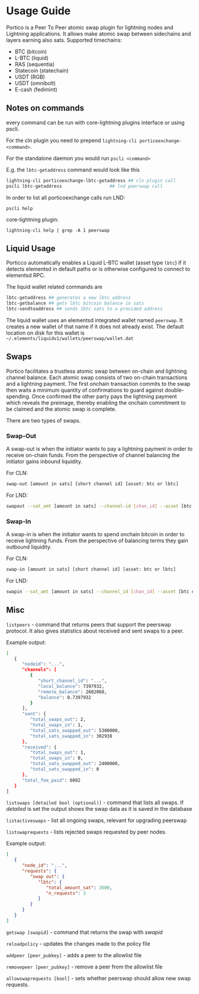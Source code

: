 # Usage Guide

Portico is a Peer To Peer atomic swap plugin for lightning nodes and Lightning applications. It allows make atomic swap between sidechains and layers earning also sats. Supported timechains:

- BTC (bitcoin)
- L-BTC (liquid)
- RAS (sequentia)
- Statecoin (statechain)
- USDT (RGB)
- USDT (omnibolt)
- E-cash (fedimint)

## Notes on commands

every command can be run with core-lightning plugins interface or using pscli.

For the cln plugin you need to prepend `lightning-cli porticoexchange-<command>`.

For the standalone daemon you would run `pscli <command>`

E.g. the `lbtc-getaddress` command would look like this

```bash
lightning-cli porticoexchange-lbtc-getaddress ## cln plugin call
pscli lbtc-getaddress                  ## lnd peerswap call
```

In order to list all porticoexchange calls run
LND:

```pscli help```

core-lightning plugin:

```lightning-cli help | grep -A 1 peerswap```

## Liquid Usage

Porticco automatically enables a Liquid L-BTC wallet (asset type `lbtc`) if it detects elementsd in default paths or is otherwise configured to connect to elementsd RPC.

The liquid wallet related commands are

```bash
lbtc-getaddress ## generates a new lbtc address
lbtc-getbalance ## gets lbtc bitcoin balance in sats
lbtc-sendtoaddress ## sends lbtc sats to a provided address
```

The liquid wallet uses an elementsd integrated wallet named `peerswap`. It creates a new wallet of that name if it does not already exist. The default location on disk for this wallet is `~/.elements/liquidv1/wallets/peerswap/wallet.dat`

## Swaps

Portico facilitates a trustless atomic swap between on-chain and lightning channel balance. Each atomic swap consists of two on-chain transactions and a lightning payment. The first onchain transaction commits to the swap then waits a minimum quantity of confirmations to guard against double-spending. Once confirmed the other party pays the lightning payment which reveals the preimage, thereby enabling the onchain commitment to be claimed and the atomic swap is complete.

There are two types of swaps.

### Swap-Out

A swap-out is when the initiator wants to pay a lightning payment in order to receive on-chain funds. From the perspective of channel balancing the initiator gains inbound liquidity.

For CLN:
```bash
swap-out [amount in sats] [short channel id] [asset: btc or lbtc]
```

For LND:
```bash
swapout --sat_amt [amount in sats] --channel-id [chan_id] --asset [btc or lbtc]
```

### Swap-In

A swap-in is when the initiator wants to spend onchain bitcoin in order to receive lightning funds. From the perspective of balancing terms they gain outbound liquidity.

For CLN:
```bash
swap-in [amount in sats] [short channel id] [asset: btc or lbtc]
```

For LND:
```bash
swapin --sat_amt [amount in sats] --channel_id [chan_id] --asset [btc or lbtc]
```


## Misc
`listpeers` - command that returns peers that support the peerswap protocol. It also gives statistics about received and sent swaps to a peer.

Example output:
```bash
[
   {
      "nodeid": "...",
      "channels": [
         {
            "short_channel_id": "...",
            "local_balance": 7397932,
            "remote_balance": 2602068,
            "balance": 0.7397932
         }
      ],
      "sent": {
         "total_swaps_out": 2,
         "total_swaps_in": 1,
         "total_sats_swapped_out": 5300000,
         "total_sats_swapped_in": 302938
      },
      "received": {
         "total_swaps_out": 1,
         "total_swaps_in": 0,
         "total_sats_swapped_out": 2400000,
         "total_sats_swapped_in": 0
      },
      "total_fee_paid": 6082
   }
]
```

`listswaps [detailed bool (optional)]` - command that lists all swaps. If _detailed_ is set the output shows the swap data as it is saved in the database

`listactiveswaps` - list all ongoing swaps, relevant for upgrading peerswap

`listswaprequests` - lists rejected swaps requested by peer nodes.

Example output:
```json
[
   {
      "node_id": "...",
      "requests": {
         "swap out": {
            "lbtc": {
               "total_amount_sat": 3600,
               "n_requests": 3
            }
         }
      }
   }
]
```

`getswap [swapid]` - command that returns the swap with _swapid_

`reloadpolicy` - updates the changes made to the policy file

`addpeer [peer_pubkey]` - adds a peer to the allowlist file

`removepeer [peer_pubkey]` - remove a peer from the allowlist file

`allowswaprequests [bool]` - sets whether peerswap should allow new swap requests.
